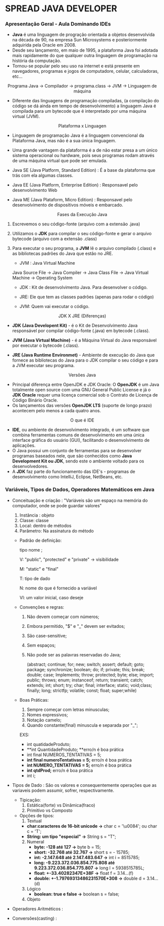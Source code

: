 #  SPREAD JAVA DEVELOPER

### Apresentação Geral - Aula Dominando IDEs

* **Java** é uma linguagem de progração orientada a objetos desenvolvida na década de 90, na empresa Sun Microsystems e posteriormente adquirida pela Oracle em 2008.
* Desde seu lançamento, em maio de 1995, a plataforma Java foi adotada mais rapidamente do que qualquer outra linguagem de programação na história da computação.
* Tornou-se popular pelo seu uso na internet e está presente em navegadores, programas e jogos de computadore, celular, calculadoras, etc...



<p style='text-align: center;'> Programa Java -> Compilador -> programa.class -> JVM -> Linguagem de máquina </p>

* Diferente das linguagens de programação compiladas, (a compilação do código se dá ainda em tempo de desenvolvimento) a linguagem Java é compilada para um bytecode que é interpretado por uma máquina virtual (JVM).

<p style='text-align: center;'> Plataforma x Linguagen </p>

* Linguagem de programação Java é a linguagem convencional da Plataforma Java, mas não é a sua única linguagem.

* Uma grande vantagem da plataforma é a de não estar presa a um único sistema operacional ou hardware, pois seus programas rodam através de uma máquina virtual que pode ser emulada.
* Java SE (Java Platform, Standard Edition) : É a base da plataforma que trás com ela algumas classes.
* Java EE (Java Platform, Enterprise Edition) : Responsavel pelo desenvolvimento Web
* Java ME (Java Plataform, Micro Edition) : Responsavel pelo desenvolvimento de dispositivos móveis e embarcado.



<p style='text-align: center;'> Fases da Execução Java </p>

1. Escrevemos o seu código-fonte (arquivo com a extensão .java)

2. Utilizamos o **JDK** para compilar o seu código-fonte e gerar o arquivo bytecode (arquivo com a extensão .class)

3. Para executar o seu programa, a **JVM** lê o arquivo compilado (.class) e as bibliotecas padrões do Java que estão no JRE.

   - JVM : Java Virtual Machine

   Java Source File -> Java Compiler -> Java Class File -> Java Virtual Machine -> Operating System 

   - JDK : Kit de desenvolvimento Java. Para desenvolver o código.

   - JRE: Ele que tem as classes padrões (apenas para rodar o código)

   - JVM: Quem vai executar o código.

     

<p style='text-align: center;'> JDK X JRE (Diferenças) </p>

* **JDK (Java Developent Kit)** - é o Kit de Desenvolvimento Java responsável por compilar código-fonte (.java) em bytecode (.class).

* **JVM (Java Virtual Machine)** - é a Máquina Virtual do Java responsável por executar o bytecode (.class).

* **JRE (Java Runtime Environmet)** - Ambiente de execução do Java que fornece as bibliotecas do Java para o JDK compilar o seu código e para a JVM executar seu programa.

  

<p style='text-align: center;'> Versões Java </p>

* Principal diferença entre OpenJDK e JDK Oracle: O **OpenJDK** é um Java totalmente open source com uma GNU General Public License e já o **JDK Oracle** requer uma licença comercial sob o Contrato de Licença de Código Binário Oracle.
* Os lançamentos das versões **OpenJDK LTS** (suporte de longo prazo) acontecem pelo menos a cada quatro anos.



<p style='text-align: center;'> O que é IDE </p>



* **IDE**, ou ambiente de desenvolvimento integrado, é um software que combina ferramentas comuns de desenvolvimento em uma única interface gráfica do usuário (GUI), facilitando o desenvolvimento de aplicações.
* O Java possui um conjunto de ferramentas para se desenvolver programas baseados nele, que são conhecidos como **Java Development Kit ou JDK**, sendo este o ambiente voltado para os desenvolvedores.
* A **JDK** faz parte do funcionamento das IDE's - programas de desenvolvimento como IntelliJ, Eclipse, NetBeans, etc.



### Variáveis, Tipos de Dados, Operadores Matemáticos em Java



* Conceituação e criação : "Variáveis são um espaço na memória do computador, onde se pode guardar valores" 

  1. Instância : objeto
  2. Classe: classe
  3. Local: dentro de métodos
  4. Parâmetro: Na assinatura do método

  - Padrão de definição:

    <?visibilidade?><?modificador?>tipo nome <?=valorInicial?>;

    V: "public", "protected" e "private" -> visibilidade

    M: "static" e "final"

    T: tipo de dado

    N: nome do que é fornecido a variável

    VI: um valor inicial, caso deseje

  - Convenções e regras:

    1. Não devem começar com números;

    2. Embora permitido, "$" e "_" devem ser evitados;

    3. São case-sensitive;

    4. Sem espaços;

    5. Não pode ser as palavras reservadas do Java;

       (abstract;  continue; for; new; switch; assert; default; goto; package; synchronize; boolean; do; if; private; this; break; double; case; Implements; throw; protected; byte; else; import; public; throws; enum; instanceof; return; transient; catch; extends; int; short; try; char; final; interface; static; void;class; finally; long; strictfp; volatile; const; float; super;while)

  - Boas Práticas:

    1. Sempre começar com letras minusculas;
    2. Nomes expressivos;
    3. Notação camelo;
    4. Quando constante(final) minuscula e separada por "_";
    
    EXS:
    
    - int quatidadeProduto;
    - **int QuantidadeProduto; **erro/n é boa prática
    - int final NUMEROS_TENTATIVAS = 5;
    - **int final numeroTentativas = 5;** erro/n é boa prática
    - **int NUMERO_TENTATIVAS = 5;** erro/n é boa prática
    - **int qtdProd;** erro/n é boa prática
    - int i; 

* Tipos de Dado : São os valores e consequentemente operações que as variaveis podem assumir, sofrer, respectivamente.

  - Tipicação:
    1. Estática(forte) vs Dinâmica(fraco)
    2. Primitivo vs Composto
  - Opções de tipos:
    1.  Textual
       - **char:caracteres de 16-bit unicode ->** char c = '\u0084'; ou char c = 'T';
       - **String: um tipo "especial" ->** String s = "T";
    2. Numeral
       - **byte: -128 até 127 ->** byte b = 15;
       - **short: -32.768 até 32.767 ->** short s = - 15785;
       - **int: -2.147.648 até 2.147.483.647 ->** int i = 8515785;
       - **long: -9.223.372.036.854.775.808 até 9.223.372.036.854.775.807 ->** long l = 5938515785L;
       - **float: +-33.40282347E+38F ->** float f = 3.14...(f)
       - **double: +-1.79769313486231570E+308 ->** double d = 3.14...(d)
    3. Lógico
       - **boolean: true e false ->** boolean s = false;
    4. Objeto

* Operadores Aritméticos :

* Conversões(casting) : 





